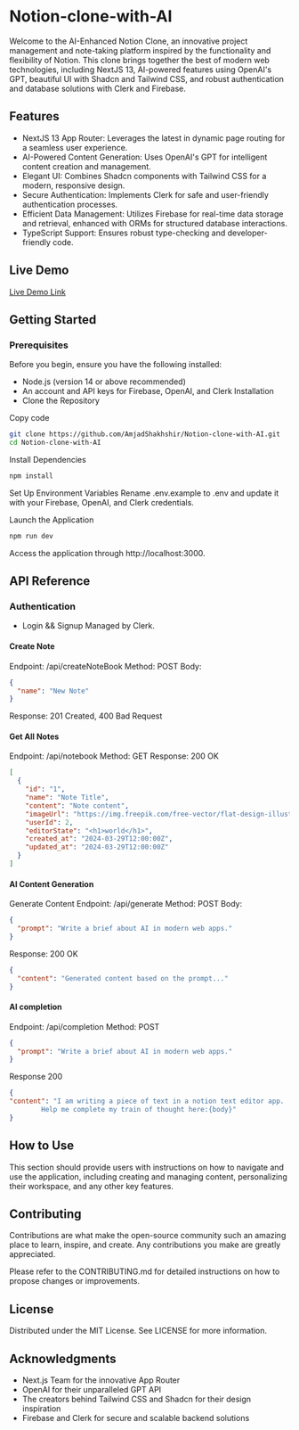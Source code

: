 # Notion-clone-with-AI

Welcome to the AI-Enhanced Notion Clone, an innovative project management and note-taking platform inspired by the functionality and flexibility of Notion. This clone brings together the best of modern web technologies, including NextJS 13, AI-powered features using OpenAI's GPT, beautiful UI with Shadcn and Tailwind CSS, and robust authentication and database solutions with Clerk and Firebase.

## Features

- NextJS 13 App Router: Leverages the latest in dynamic page routing for a seamless user experience.
- AI-Powered Content Generation: Uses OpenAI's GPT for intelligent content creation and management.
- Elegant UI: Combines Shadcn components with Tailwind CSS for a modern, responsive design.
- Secure Authentication: Implements Clerk for safe and user-friendly authentication processes.
- Efficient Data Management: Utilizes Firebase for real-time data storage and retrieval, enhanced with ORMs for structured database interactions.
- TypeScript Support: Ensures robust type-checking and developer-friendly code.

## Live Demo

[Live Demo Link](https://notion-clone-with-ai.vercel.app/)

## Getting Started

### Prerequisites

Before you begin, ensure you have the following installed:

- Node.js (version 14 or above recommended)
- An account and API keys for Firebase, OpenAI, and Clerk
  Installation
- Clone the Repository

Copy code

```sh
git clone https://github.com/AmjadShakhshir/Notion-clone-with-AI.git
cd Notion-clone-with-AI
```

Install Dependencies

```sh
npm install
```

Set Up Environment Variables
Rename .env.example to .env and update it with your Firebase, OpenAI, and Clerk credentials.

Launch the Application

```sh
npm run dev
```

Access the application through http://localhost:3000.

## API Reference

### Authentication

- Login && Signup
  Managed by Clerk.

#### Create Note

Endpoint: /api/createNoteBook
Method: POST
Body:

```json
{
  "name": "New Note"
}
```

Response: 201 Created, 400 Bad Request

#### Get All Notes

Endpoint: /api/notebook
Method: GET
Response: 200 OK

```json
[
  {
    "id": "1",
    "name": "Note Title",
    "content": "Note content",
    "imageUrl": "https://img.freepik.com/free-vector/flat-design-illustration-customer-support_23-2148887720.jpg?t=st=1711709517~exp=1711713117~hmac=bfb791dc285c94392e06589e954a6dea5fcf762f7c2133d4d2d208f7dd53e6ab&w=826",
    "userId": 2,
    "editorState": "<h1>world</h1>",
    "created_at": "2024-03-29T12:00:00Z",
    "updated_at": "2024-03-29T12:00:00Z"
  }
]
```

#### AI Content Generation

Generate Content
Endpoint: /api/generate
Method: POST
Body:

```json
{
  "prompt": "Write a brief about AI in modern web apps."
}
```

Response: 200 OK

```json
{
  "content": "Generated content based on the prompt..."
}
```

#### AI completion

Endpoint: /api/completion
Method: POST

```json
{
  "prompt": "Write a brief about AI in modern web apps."
}
```

Response 200

```json
{
"content": "I am writing a piece of text in a notion text editor app.
        Help me complete my train of thought here:{body}"
}
```

## How to Use

This section should provide users with instructions on how to navigate and use the application, including creating and managing content, personalizing their workspace, and any other key features.

## Contributing

Contributions are what make the open-source community such an amazing place to learn, inspire, and create. Any contributions you make are greatly appreciated.

Please refer to the CONTRIBUTING.md for detailed instructions on how to propose changes or improvements.

## License

Distributed under the MIT License. See LICENSE for more information.

## Acknowledgments

- Next.js Team for the innovative App Router
- OpenAI for their unparalleled GPT API
- The creators behind Tailwind CSS and Shadcn for their design inspiration
- Firebase and Clerk for secure and scalable backend solutions
